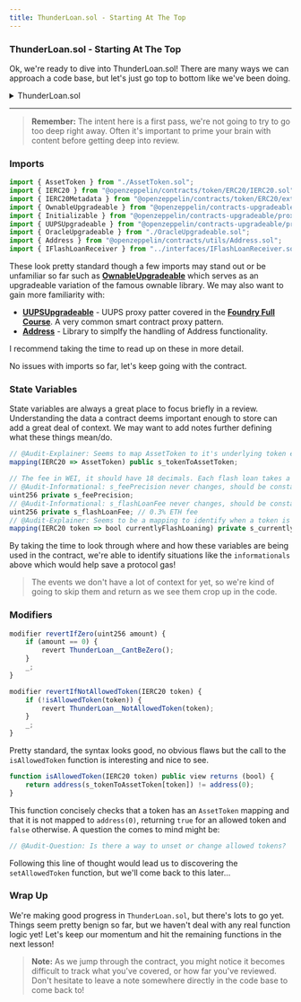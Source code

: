 ```yaml
---
title: ThunderLoan.sol - Starting At The Top
---
```


### ThunderLoan.sol - Starting At The Top

Ok, we're ready to dive into ThunderLoan.sol! There are many ways we can approach a code base, but let's just go top to bottom like we've been doing.

<details>
<summary>ThunderLoan.sol</summary>

```js
//      .edee...      .....       .eeec.   ..eee..
//    .d*"  """"*e..d*"""""**e..e*""  "*c.d""  ""*e.
//   z"           "$          $""       *F         **e.
//  z"             "c        d"          *.           "$.
// .F                        "            "            'F
// d                                                   J%
// 3         .                                        e"
// 4r       e"              .                        d"
//  $     .d"     .        .F             z ..zeeeeed"
//  "*beeeP"      P        d      e.      $**""    "
//      "*b.     Jbc.     z*%e.. .$**eeeeP"
//         "*beee* "$$eeed"  ^$$$""    "
//                  '$$.     .$$$c
//                   "$$.   e$$*$$c
//                    "$$..$$P" '$$r
//                     "$$$$"    "$$.           .d
//         z.          .$$$"      "$$.        .dP"
//         ^*e        e$$"         "$$.     .e$"
//           *b.    .$$P"           "$$.   z$"
//            "$c  e$$"              "$$.z$*"
//             ^*e$$P"                "$$$"
//               *$$                   "$$r
//               '$$F                 .$$P
//                $$$                z$$"
//                4$$               d$$b.
//                .$$%            .$$*"*$$e.
//             e$$$*"            z$$"    "*$$e.
//            4$$"              d$P"        "*$$e.
//            $P              .d$$$c           "*$$e..
//           d$"             z$$" *$b.            "*$L
//          4$"             e$P"   "*$c            ^$$
//          $"            .d$"       "$$.           ^$r
//         dP            z$$"         ^*$e.          "b
//        4$            e$P             "$$           "
//                     J$F               $$
//                     $$               .$F
//                    4$"               $P"
//                    $"               dP    Gilo94'
// https://www.asciiart.eu/nature/lightning
//  ▄▄▄▄▄▄▄▄▄▄▄  ▄         ▄  ▄         ▄  ▄▄        ▄  ▄▄▄▄▄▄▄▄▄▄   ▄▄▄▄▄▄▄▄▄▄▄  ▄▄▄▄▄▄▄▄▄▄▄
// ▐░░░░░░░░░░░▌▐░▌       ▐░▌▐░▌       ▐░▌▐░░▌      ▐░▌▐░░░░░░░░░░▌ ▐░░░░░░░░░░░▌▐░░░░░░░░░░░▌
//  ▀▀▀▀█░█▀▀▀▀ ▐░▌       ▐░▌▐░▌       ▐░▌▐░▌░▌     ▐░▌▐░█▀▀▀▀▀▀▀█░▌▐░█▀▀▀▀▀▀▀▀▀ ▐░█▀▀▀▀▀▀▀█░▌
//      ▐░▌     ▐░▌       ▐░▌▐░▌       ▐░▌▐░▌▐░▌    ▐░▌▐░▌       ▐░▌▐░▌          ▐░▌       ▐░▌
//      ▐░▌     ▐░█▄▄▄▄▄▄▄█░▌▐░▌       ▐░▌▐░▌ ▐░▌   ▐░▌▐░▌       ▐░▌▐░█▄▄▄▄▄▄▄▄▄ ▐░█▄▄▄▄▄▄▄█░▌
//      ▐░▌     ▐░░░░░░░░░░░▌▐░▌       ▐░▌▐░▌  ▐░▌  ▐░▌▐░▌       ▐░▌▐░░░░░░░░░░░▌▐░░░░░░░░░░░▌
//      ▐░▌     ▐░█▀▀▀▀▀▀▀█░▌▐░▌       ▐░▌▐░▌   ▐░▌ ▐░▌▐░▌       ▐░▌▐░█▀▀▀▀▀▀▀▀▀ ▐░█▀▀▀▀█░█▀▀
//      ▐░▌     ▐░▌       ▐░▌▐░▌       ▐░▌▐░▌    ▐░▌▐░▌▐░▌       ▐░▌▐░▌          ▐░▌     ▐░▌
//      ▐░▌     ▐░▌       ▐░▌▐░█▄▄▄▄▄▄▄█░▌▐░▌     ▐░▐░▌▐░█▄▄▄▄▄▄▄█░▌▐░█▄▄▄▄▄▄▄▄▄ ▐░▌      ▐░▌
//      ▐░▌     ▐░▌       ▐░▌▐░░░░░░░░░░░▌▐░▌      ▐░░▌▐░░░░░░░░░░▌ ▐░░░░░░░░░░░▌▐░▌       ▐░▌
//       ▀       ▀         ▀  ▀▀▀▀▀▀▀▀▀▀▀  ▀        ▀▀  ▀▀▀▀▀▀▀▀▀▀   ▀▀▀▀▀▀▀▀▀▀▀  ▀         ▀
//
//  ▄            ▄▄▄▄▄▄▄▄▄▄▄  ▄▄▄▄▄▄▄▄▄▄▄  ▄▄        ▄
// ▐░▌          ▐░░░░░░░░░░░▌▐░░░░░░░░░░░▌▐░░▌      ▐░▌
// ▐░▌          ▐░█▀▀▀▀▀▀▀█░▌▐░█▀▀▀▀▀▀▀█░▌▐░▌░▌     ▐░▌
// ▐░▌          ▐░▌       ▐░▌▐░▌       ▐░▌▐░▌▐░▌    ▐░▌
// ▐░▌          ▐░▌       ▐░▌▐░█▄▄▄▄▄▄▄█░▌▐░▌ ▐░▌   ▐░▌
// ▐░▌          ▐░▌       ▐░▌▐░░░░░░░░░░░▌▐░▌  ▐░▌  ▐░▌
// ▐░▌          ▐░▌       ▐░▌▐░█▀▀▀▀▀▀▀█░▌▐░▌   ▐░▌ ▐░▌
// ▐░▌          ▐░▌       ▐░▌▐░▌       ▐░▌▐░▌    ▐░▌▐░▌
// ▐░█▄▄▄▄▄▄▄▄▄ ▐░█▄▄▄▄▄▄▄█░▌▐░▌       ▐░▌▐░▌     ▐░▐░▌
// ▐░░░░░░░░░░░▌▐░░░░░░░░░░░▌▐░▌       ▐░▌▐░▌      ▐░░▌
//  ▀▀▀▀▀▀▀▀▀▀▀  ▀▀▀▀▀▀▀▀▀▀▀  ▀         ▀  ▀        ▀▀
// SPDX-License-Identifier: AGPL-3.0-only
pragma solidity 0.8.20;

import { SafeERC20 } from "@openzeppelin/contracts/token/ERC20/utils/SafeERC20.sol";
import { AssetToken } from "./AssetToken.sol";
import { IERC20 } from "@openzeppelin/contracts/token/ERC20/IERC20.sol";
import { IERC20Metadata } from "@openzeppelin/contracts/token/ERC20/extensions/IERC20Metadata.sol";
import { OwnableUpgradeable } from "@openzeppelin/contracts-upgradeable/access/OwnableUpgradeable.sol";
import { Initializable } from "@openzeppelin/contracts-upgradeable/proxy/utils/Initializable.sol";
import { UUPSUpgradeable } from "@openzeppelin/contracts-upgradeable/proxy/utils/UUPSUpgradeable.sol";
import { OracleUpgradeable } from "./OracleUpgradeable.sol";
import { Address } from "@openzeppelin/contracts/utils/Address.sol";
import { IFlashLoanReceiver } from "../interfaces/IFlashLoanReceiver.sol";

contract ThunderLoan is Initializable, OwnableUpgradeable, UUPSUpgradeable, OracleUpgradeable {
    error ThunderLoan__NotAllowedToken(IERC20 token);
    error ThunderLoan__CantBeZero();
    error ThunderLoan__NotPaidBack(uint256 expectedEndingBalance, uint256 endingBalance);
    error ThunderLoan__NotEnoughTokenBalance(uint256 startingBalance, uint256 amount);
    error ThunderLoan__CallerIsNotContract();
    error ThunderLoan__AlreadyAllowed();
    error ThunderLoan__ExhangeRateCanOnlyIncrease();
    error ThunderLoan__NotCurrentlyFlashLoaning();
    error ThunderLoan__BadNewFee();

    using SafeERC20 for IERC20;
    using Address for address;

    /*//////////////////////////////////////////////////////////////
                            STATE VARIABLES
    //////////////////////////////////////////////////////////////*/
    mapping(IERC20 => AssetToken) public s_tokenToAssetToken;

    // The fee in WEI, it should have 18 decimals. Each flash loan takes a flat fee of the token price.
    uint256 private s_feePrecision;
    uint256 private s_flashLoanFee; // 0.3% ETH fee

    mapping(IERC20 token => bool currentlyFlashLoaning) private s_currentlyFlashLoaning;

    /*//////////////////////////////////////////////////////////////
                                 EVENTS
    //////////////////////////////////////////////////////////////*/
    event Deposit(address indexed account, IERC20 indexed token, uint256 amount);
    event AllowedTokenSet(IERC20 indexed token, AssetToken indexed asset, bool allowed);
    event Redeemed(
        address indexed account, IERC20 indexed token, uint256 amountOfAssetToken, uint256 amountOfUnderlying
    );
    event FlashLoan(address indexed receiverAddress, IERC20 indexed token, uint256 amount, uint256 fee, bytes params);

    /*//////////////////////////////////////////////////////////////
                               MODIFIERS
    //////////////////////////////////////////////////////////////*/
    modifier revertIfZero(uint256 amount) {
        if (amount == 0) {
            revert ThunderLoan__CantBeZero();
        }
        _;
    }

    modifier revertIfNotAllowedToken(IERC20 token) {
        if (!isAllowedToken(token)) {
            revert ThunderLoan__NotAllowedToken(token);
        }
        _;
    }

    /*//////////////////////////////////////////////////////////////
                               FUNCTIONS
    //////////////////////////////////////////////////////////////*/
    /// @custom:oz-upgrades-unsafe-allow constructor
    constructor() {
        _disableInitializers();
    }

    /*//////////////////////////////////////////////////////////////
                           EXTERNAL FUNCTIONS
    //////////////////////////////////////////////////////////////*/
    function initialize(address tswapAddress) external initializer {
        __Ownable_init(msg.sender);
        __UUPSUpgradeable_init();
        __Oracle_init(tswapAddress);
        s_feePrecision = 1e18;
        s_flashLoanFee = 3e15; // 0.3% ETH fee
    }

    function deposit(IERC20 token, uint256 amount) external revertIfZero(amount) revertIfNotAllowedToken(token) {
        AssetToken assetToken = s_tokenToAssetToken[token];
        uint256 exchangeRate = assetToken.getExchangeRate();
        uint256 mintAmount = (amount * assetToken.EXCHANGE_RATE_PRECISION()) / exchangeRate;
        emit Deposit(msg.sender, token, amount);
        assetToken.mint(msg.sender, mintAmount);
        uint256 calculatedFee = getCalculatedFee(token, amount);
        assetToken.updateExchangeRate(calculatedFee);
        token.safeTransferFrom(msg.sender, address(assetToken), amount);
    }

    /// @notice Withdraws the underlying token from the asset token
    /// @param token The token they want to withdraw from
    /// @param amountOfAssetToken The amount of the underlying they want to withdraw
    function redeem(
        IERC20 token,
        uint256 amountOfAssetToken
    )
        external
        revertIfZero(amountOfAssetToken)
        revertIfNotAllowedToken(token)
    {
        AssetToken assetToken = s_tokenToAssetToken[token];
        uint256 exchangeRate = assetToken.getExchangeRate();
        if (amountOfAssetToken == type(uint256).max) {
            amountOfAssetToken = assetToken.balanceOf(msg.sender);
        }
        uint256 amountUnderlying = (amountOfAssetToken * exchangeRate) / assetToken.EXCHANGE_RATE_PRECISION();
        emit Redeemed(msg.sender, token, amountOfAssetToken, amountUnderlying);
        assetToken.burn(msg.sender, amountOfAssetToken);
        assetToken.transferUnderlyingTo(msg.sender, amountUnderlying);
    }

    function flashloan(
        address receiverAddress,
        IERC20 token,
        uint256 amount,
        bytes calldata params
    )
        external
        revertIfZero(amount)
        revertIfNotAllowedToken(token)
    {
        AssetToken assetToken = s_tokenToAssetToken[token];
        uint256 startingBalance = IERC20(token).balanceOf(address(assetToken));

        if (amount > startingBalance) {
            revert ThunderLoan__NotEnoughTokenBalance(startingBalance, amount);
        }

        if (receiverAddress.code.length == 0) {
            revert ThunderLoan__CallerIsNotContract();
        }

        uint256 fee = getCalculatedFee(token, amount);
        // slither-disable-next-line reentrancy-vulnerabilities-2 reentrancy-vulnerabilities-3
        assetToken.updateExchangeRate(fee);

        emit FlashLoan(receiverAddress, token, amount, fee, params);

        s_currentlyFlashLoaning[token] = true;
        assetToken.transferUnderlyingTo(receiverAddress, amount);
        // slither-disable-next-line unused-return reentrancy-vulnerabilities-2
        receiverAddress.functionCall(
            abi.encodeCall(
                IFlashLoanReceiver.executeOperation,
                (
                    address(token),
                    amount,
                    fee,
                    msg.sender, // initiator
                    params
                )
            )
        );

        uint256 endingBalance = token.balanceOf(address(assetToken));
        if (endingBalance < startingBalance + fee) {
            revert ThunderLoan__NotPaidBack(startingBalance + fee, endingBalance);
        }
        s_currentlyFlashLoaning[token] = false;
    }

    function repay(IERC20 token, uint256 amount) public {
        if (!s_currentlyFlashLoaning[token]) {
            revert ThunderLoan__NotCurrentlyFlashLoaning();
        }
        AssetToken assetToken = s_tokenToAssetToken[token];
        token.safeTransferFrom(msg.sender, address(assetToken), amount);
    }

    function setAllowedToken(IERC20 token, bool allowed) external onlyOwner returns (AssetToken) {
        if (allowed) {
            if (address(s_tokenToAssetToken[token]) != address(0)) {
                revert ThunderLoan__AlreadyAllowed();
            }
            string memory name = string.concat("ThunderLoan ", IERC20Metadata(address(token)).name());
            string memory symbol = string.concat("tl", IERC20Metadata(address(token)).symbol());
            AssetToken assetToken = new AssetToken(address(this), token, name, symbol);
            s_tokenToAssetToken[token] = assetToken;
            emit AllowedTokenSet(token, assetToken, allowed);
            return assetToken;
        } else {
            AssetToken assetToken = s_tokenToAssetToken[token];
            delete s_tokenToAssetToken[token];
            emit AllowedTokenSet(token, assetToken, allowed);
            return assetToken;
        }
    }

    function getCalculatedFee(IERC20 token, uint256 amount) public view returns (uint256 fee) {
        //slither-disable-next-line divide-before-multiply
        uint256 valueOfBorrowedToken = (amount * getPriceInWeth(address(token))) / s_feePrecision;
        //slither-disable-next-line divide-before-multiply
        fee = (valueOfBorrowedToken * s_flashLoanFee) / s_feePrecision;
    }

    function updateFlashLoanFee(uint256 newFee) external onlyOwner {
        if (newFee > s_feePrecision) {
            revert ThunderLoan__BadNewFee();
        }
        s_flashLoanFee = newFee;
    }

    function isAllowedToken(IERC20 token) public view returns (bool) {
        return address(s_tokenToAssetToken[token]) != address(0);
    }

    function getAssetFromToken(IERC20 token) public view returns (AssetToken) {
        return s_tokenToAssetToken[token];
    }

    function isCurrentlyFlashLoaning(IERC20 token) public view returns (bool) {
        return s_currentlyFlashLoaning[token];
    }

    function getFee() external view returns (uint256) {
        return s_flashLoanFee;
    }

    function getFeePrecision() external view returns (uint256) {
        return s_feePrecision;
    }

    function _authorizeUpgrade(address newImplementation) internal override onlyOwner { }
}
```

</details>

---

> **Remember:** The intent here is a first pass, we're not going to try to go too deep right away. Often it's important to prime your brain with content before getting deep into review.

### Imports

```js
import { AssetToken } from "./AssetToken.sol";
import { IERC20 } from "@openzeppelin/contracts/token/ERC20/IERC20.sol";
import { IERC20Metadata } from "@openzeppelin/contracts/token/ERC20/extensions/IERC20Metadata.sol";
import { OwnableUpgradeable } from "@openzeppelin/contracts-upgradeable/access/OwnableUpgradeable.sol";
import { Initializable } from "@openzeppelin/contracts-upgradeable/proxy/utils/Initializable.sol";
import { UUPSUpgradeable } from "@openzeppelin/contracts-upgradeable/proxy/utils/UUPSUpgradeable.sol";
import { OracleUpgradeable } from "./OracleUpgradeable.sol";
import { Address } from "@openzeppelin/contracts/utils/Address.sol";
import { IFlashLoanReceiver } from "../interfaces/IFlashLoanReceiver.sol";
```

These look pretty standard though a few imports may stand out or be unfamiliar so far such as [**OwnableUpgradeable**](https://github.com/OpenZeppelin/openzeppelin-contracts-upgradeable/blob/master/contracts/access/OwnableUpgradeable.sol) which serves as an upgradeable variation of the famous ownable library. We may also want to gain more familiarity with:

- [**UUPSUpgradeable**](https://github.com/OpenZeppelin/openzeppelin-contracts-upgradeable/blob/master/contracts/proxy/utils/UUPSUpgradeable.sol) - UUPS proxy patter covered in the [**Foundry Full Course**](https://updraft.cyfrin.io/courses/advanced-foundry). A very common smart contract proxy pattern.
- [**Address**](https://github.com/OpenZeppelin/openzeppelin-contracts/blob/master/contracts/utils/Address.sol) - Library to simplfy the handling of Address functionality.

I recommend taking the time to read up on these in more detail.

No issues with imports so far, let's keep going with the contract.

### State Variables

State variables are always a great place to focus briefly in a review. Understanding the data a contract deems important enough to store can add a great deal of context. We may want to add notes further defining what these things mean/do.

```js
// @Audit-Explainer: Seems to map AssetToken to it's underlying token eg. USDC -> USDCAssetToken
mapping(IERC20 => AssetToken) public s_tokenToAssetToken;

// The fee in WEI, it should have 18 decimals. Each flash loan takes a flat fee of the token price.
// @Audit-Informational: s_feePrecision never changes, should be constant or immutable.
uint256 private s_feePrecision;
// @Audit-Informational: s_flashLoanFee never changes, should be constant or immutable.
uint256 private s_flashLoanFee; // 0.3% ETH fee
// @Audit-Explainer: Seems to be a mapping to identify when a token is in the middle of a flash loan.
mapping(IERC20 token => bool currentlyFlashLoaning) private s_currentlyFlashLoaning;
```

By taking the time to look through where and how these variables are being used in the contract, we're able to identify situations like the `informationals` above which would help save a protocol gas!

> The events we don't have a lot of context for yet, so we're kind of going to skip them and return as we see them crop up in the code.

### Modifiers

```js
modifier revertIfZero(uint256 amount) {
    if (amount == 0) {
        revert ThunderLoan__CantBeZero();
    }
    _;
}

modifier revertIfNotAllowedToken(IERC20 token) {
    if (!isAllowedToken(token)) {
        revert ThunderLoan__NotAllowedToken(token);
    }
    _;
}
```

Pretty standard, the syntax looks good, no obvious flaws but the call to the `isAllowedToken` function is interesting and nice to see.

```js
function isAllowedToken(IERC20 token) public view returns (bool) {
    return address(s_tokenToAssetToken[token]) != address(0);
}
```

This function concisely checks that a token has an `AssetToken` mapping and that it is not mapped to `address(0)`, returning `true` for an allowed token and `false` otherwise. A question the comes to mind might be:

```js
// @Audit-Question: Is there a way to unset or change allowed tokens?
```

Following this line of thought would lead us to discovering the `setAllowedToken` function, but we'll come back to this later...

### Wrap Up

We're making good progress in `ThunderLoan.sol`, but there's lots to go yet. Things seem pretty benign so far, but we haven't deal with any real function logic yet! Let's keep our momentum and hit the remaining functions in the next lesson!

> **Note:** As we jump through the contract, you might notice it becomes difficult to track what you've covered, or how far you've reviewed. Don't hesitate to leave a note somewhere directly in the code base to come back to!
